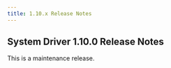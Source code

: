 ```yaml
---
title: 1.10.x Release Notes
---
```




## System Driver 1.10.0 Release Notes

This is a maintenance release.
